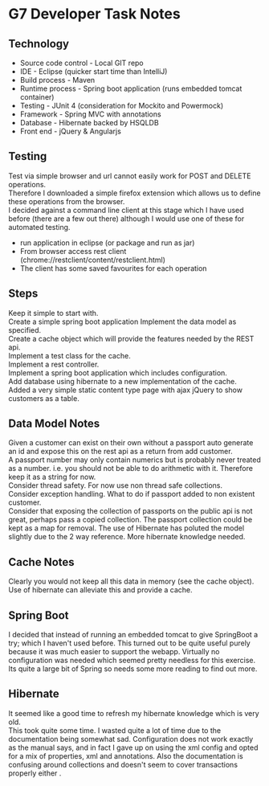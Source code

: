 G7 Developer Task Notes
=

Technology
-
* Source code control - Local GIT repo
* IDE - Eclipse (quicker start time than IntelliJ)
* Build process - Maven
* Runtime process - Spring boot application (runs embedded tomcat container)
* Testing - JUnit 4 (consideration for Mockito and Powermock)
* Framework - Spring MVC with annotations
* Database - Hibernate backed by HSQLDB
* Front end - jQuery & Angularjs

Testing
-
Test via simple browser and url cannot easily work for POST and DELETE operations.  
Therefore I downloaded a simple firefox extension which allows us to define these operations from the browser.  
I decided against a command line client at this stage which I have used before (there are a few out there) although I would use one of these for automated testing.

* run application in eclipse (or package and run as jar)
* From browser access rest client (chrome://restclient/content/restclient.html)
* The client has some saved favourites for each operation

Steps
-
Keep it simple to start with.  
Create a simple spring boot application
Implement the data model as specified.  
Create a cache object which will provide the features needed by the REST api.  
Implement a test class for the cache.  
Implement a rest controller.  
Implement a spring boot application which includes configuration.  
Add database using hibernate to a new implementation of the cache.  
Added a very simple static content type page with ajax jQuery to show customers as a table.  


Data Model Notes
-
Given a customer can exist on their own without a passport auto generate an id and expose this on the rest api as a return from add customer.  
A passport number may only contain numerics but is probably never treated as a number.  i.e. you should not be able to do arithmetic with it.  Therefore keep it as a string for now.  
Consider thread safety.  For now use non thread safe collections.  
Consider exception handling.  What to do if passport added to non existent customer.  
Consider that exposing the collection of passports on the public api is not great, perhaps pass a copied collection. 
The passport collection could be kept as a map for removal.
The use of Hibernate has poluted the model slightly due to the 2 way reference.  More hibernate knowledge needed.

Cache Notes
-
Clearly you would not keep all this data in memory (see the cache object).  
Use of hibernate can alleviate this and provide a cache.  

Spring Boot
-
I decided that instead of running an embedded tomcat to give SpringBoot a try; which I haven't used before.  This turned out to be quite useful purely because it was much easier to support the webapp.  Virtually no configuration was needed which seemed pretty needless for this exercise.  Its quite a large bit of Spring so needs some more reading to find out more.

Hibernate
-
It seemed like a good time to refresh my hibernate knowledge which is very old.  
This took quite some time. I wasted quite a lot of time due to the documentation being somewhat sad. Configuration does not work exactly as the manual says, and in fact I gave up on using the xml config and opted for a mix of properties, xml and annotations.  Also the documentation is confusing around collections and doesn't seem to cover transactions properly either .  
